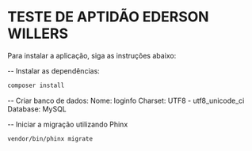 # TESTE DE APTIDÃO EDERSON WILLERS

Para instalar a aplicação, siga as instruções abaixo:

-- Instalar as dependências:
```bash
composer install
```

-- Criar banco de dados:
Nome: loginfo
Charset: UTF8 - utf8_unicode_ci
Database: MySQL

-- Iniciar a migração utilizando Phinx
```bash
vendor/bin/phinx migrate
```

